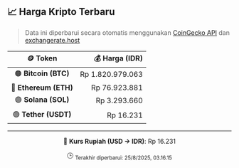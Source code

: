 

<!-- HARGA_KRIPTO -->
## 📈 Harga Kripto Terbaru

> Data ini diperbarui secara otomatis menggunakan [CoinGecko API](https://www.coingecko.com/) dan [exchangerate.host](https://exchangerate.host/)

<div align="center">

| 🪙 Token | 💰 Harga (IDR) |
|:------:|---------------:|
| 🟠 **Bitcoin (BTC)**   | Rp 1.820.979.063 |
| 🔵 **Ethereum (ETH)**  | Rp 76.923.881 |
| 🟣 **Solana (SOL)**    | Rp 3.293.660 |
| 🟢 **Tether (USDT)**   | Rp 16.231 |

---

💱 **Kurs Rupiah (USD → IDR)**: Rp 16.231

🕒 <sub>Terakhir diperbarui: 25/8/2025, 03.16.15</sub>

</div>
<!-- /HARGA_KRIPTO -->